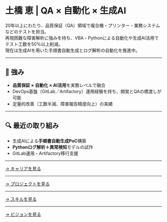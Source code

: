 # 土橋 恵 | QA × 自動化 × 生成AI

20年以上にわたり、品質保証（QA）領域で複合機・プリンター・業務システムなどのテストを担当。  
再現困難な障害解析に強みを持ち、VBA・Pythonによる自動化や生成AI活用でテスト工数を50%以上削減。  
現在は生成AIを用いた手順書自動生成とログ解析の自動化を推進中。  

---

## 🧩 強み
- **品質保証 × 自動化 × AI活用**を実務レベルで融合
- DevOps基盤（GitLab／Artifactory）運用経験を持ち、開発とQAの橋渡しが可能
- 定量的改善（工数半減、障害報告精度向上）の実績

---

## 🔍 最近の取り組み
- 生成AIによる**手順書自動生成PoC**構築
- **Pythonログ解析＋異常検知**モデルの試作
- GitLab運用・Artifactory移行支援

---

[→ キャリアを見る](../career.md)

---

[→ プロジェクトを見る](projects/vba-tool.md)

---

[→ スキルを見る](../skills.md)

---

[→ ビジョンを見る](../vision.md)


